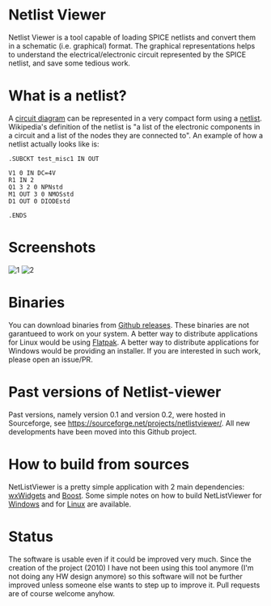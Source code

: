 # Netlist Viewer

Netlist Viewer is a tool capable of loading SPICE netlists and convert them in a schematic (i.e. graphical) format.
The graphical representations helps to understand the electrical/electronic circuit represented by the SPICE netlist, and save some tedious work.

# What is a netlist?

A [circuit diagram](https://en.wikipedia.org/wiki/Circuit_diagram) can be represented in a very compact form using a [netlist](https://en.wikipedia.org/wiki/Netlist). Wikipedia's definition of the netlist is "a list of the electronic components in a circuit and a list of the nodes they are connected to".
An example of how a netlist actually looks like is:

```
.SUBCKT test_misc1 IN OUT

V1 0 IN DC=4V
R1 IN 2 
Q1 3 2 0 NPNstd
M1 OUT 3 0 NMOSstd
D1 OUT 0 DIODEstd

.ENDS
```

# Screenshots

![1](https://github.com/f18m/netlist-viewer/assets/9748595/ff8c1017-f92b-4f33-b399-36a6affe25de)
![2](https://github.com/f18m/netlist-viewer/assets/9748595/9a7054e3-cc1b-469b-82e9-95874dc7773a)

# Binaries

You can download binaries from [Github releases](https://github.com/f18m/netlist-viewer/releases).
These binaries are not garantueed to work on your system. 
A better way to distribute applications for Linux would be using [Flatpak](https://github.com/f18m/netlist-viewer/issues/6).
A better way to distribute applications for Windows would be providing an installer.
If you are interested in such work, please open an issue/PR.

# Past versions of Netlist-viewer

Past versions, namely version 0.1 and version 0.2, were hosted in Sourceforge, see https://sourceforge.net/projects/netlistviewer/.
All new developments have been moved into this Github project.

# How to build from sources

NetListViewer is a pretty simple application with 2 main dependencies: [wxWidgets](https://www.wxwidgets.org/) and [Boost](https://www.boost.org/).
Some simple notes on how to build NetListViewer for [Windows](NetlistViewer/build/win/README.md) and for [Linux](NetlistViewer/build/linux/README.md) are available.

# Status

The software is usable even if it could be improved very much.
Since the creation of the project (2010) I have not been using this tool anymore (I'm not doing any HW design anymore) so this software will not be further improved unless someone else wants to step up to improve it.
Pull requests are of course welcome anyhow.
